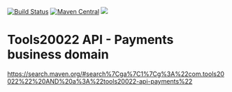 [![Build Status](https://travis-ci.org/tools20022/tools20022-api-payments.svg?branch=master)](https://travis-ci.org/tools20022/tools20022-api-payments)
[![Maven Central](https://maven-badges.herokuapp.com/maven-central/com.tools20022/tools20022-api-payments/badge.svg)](https://search.maven.org/#search%7Cga%7C1%7Cg%3A%22com.tools20022%22%20AND%20a%3A%22tools20022-api-payments%22)
[![](https://jitpack.io/v/com.tools20022/tools20022-api-payments.svg)](https://jitpack.io/#com.tools20022/tools20022-api-payments)

# Tools20022 API - Payments business domain

https://search.maven.org/#search%7Cga%7C1%7Cg%3A%22com.tools20022%22%20AND%20a%3A%22tools20022-api-payments%22